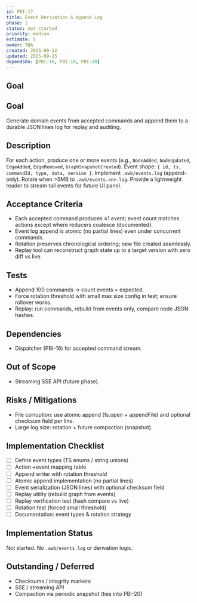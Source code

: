```yaml
---
id: PBI-17
title: Event Derivation & Append Log
phase: 2
status: not-started
priority: medium
estimate: 5
owner: TBA
created: 2025-09-12
updated: 2025-09-15
dependsOn: [PBI-16, PBI-18, PBI-20]
---
```


## Goal

Goal
----
Generate domain events from accepted commands and append them to a durable JSON lines log for replay and auditing.

Description
-----------
For each action, produce one or more events (e.g., `NodeAdded`, `NodeUpdated`, `EdgeAdded`, `EdgeRemoved`, `GraphSnapshotCreated`). Event shape: `{ id, ts, commandId, type, data, version }`.
Implement `.awb/events.log` (append-only). Rotate when >5MB to `.awb/events.<n>.log`. Provide a lightweight reader to stream tail events for future UI panel.

Acceptance Criteria
-------------------
- Each accepted command produces ≥1 event; event count matches actions except where reducers coalesce (documented).
- Event log append is atomic (no partial lines) even under concurrent commands.
- Rotation preserves chronological ordering; new file created seamlessly.
- Replay tool can reconstruct graph state up to a target version with zero diff vs live.

Tests
-----
- Append 100 commands → count events = expected.
- Force rotation threshold with small max size config in test; ensure rollover works.
- Replay: run commands, rebuild from events only, compare node JSON hashes.

Dependencies
------------
- Dispatcher (PBI-16) for accepted command stream.

Out of Scope
------------
- Streaming SSE API (future phase).

Risks / Mitigations
-------------------
- File corruption: use atomic append (fs.open + appendFile) and optional checksum field per line.
- Large log size: rotation + future compaction (snapshot). 

## Implementation Checklist
- [ ] Define event types (TS enums / string unions)
- [ ] Action→event mapping table
- [ ] Append writer with rotation threshold
- [ ] Atomic append implementation (no partial lines)
- [ ] Event serialization (JSON lines) with optional checksum field
- [ ] Replay utility (rebuild graph from events)
- [ ] Replay verification test (hash compare vs live)
- [ ] Rotation test (forced small threshold)
- [ ] Documentation: event types & rotation strategy

## Implementation Status
Not started. No `.awb/events.log` or derivation logic.

## Outstanding / Deferred
- Checksums / integrity markers
- SSE / streaming API
- Compaction via periodic snapshot (ties into PBI-20)
